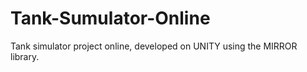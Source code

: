 # Tank-Sumulator-Online

Tank simulator project online, developed on UNITY using the MIRROR library.
